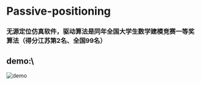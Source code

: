 # Passive-positioning
### 无源定位仿真软件，驱动算法是同年全国大学生数学建模竞赛一等奖算法（得分江苏第2名、全国99名）
## demo:\
![demo](https://github.com/BGMLoveWCJ/Passive-positioning/blob/main/demo.gif)
